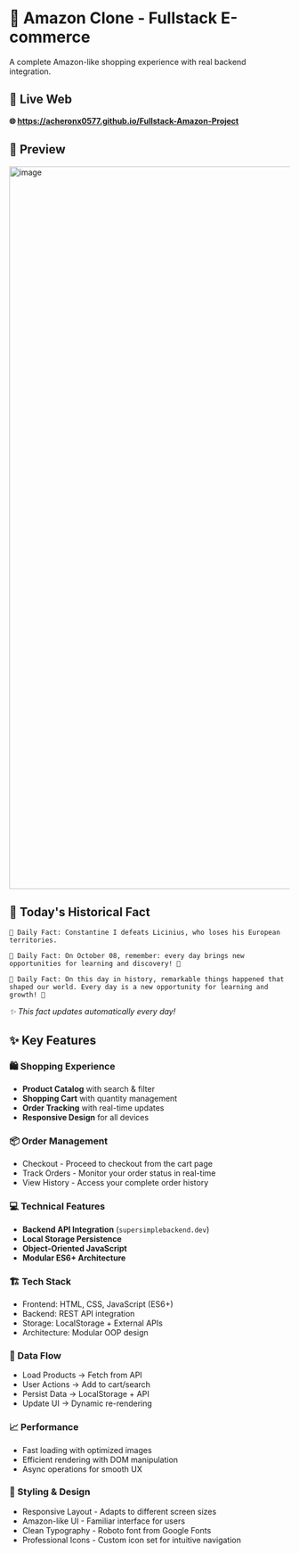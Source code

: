 # 🛒 Amazon Clone - Fullstack E-commerce
A complete Amazon-like shopping experience with real backend integration.

## 🚀 Live Web
**🌐 https://acheronx0577.github.io/Fullstack-Amazon-Project**

## 📸 Preview
<img width="2493" height="1296" alt="image" src="https://github.com/user-attachments/assets/85e31878-b5ab-40a6-b281-070a45f7403a" />

## 📌 Today's Historical Fact
<!-- DAILY_FACT -->
```plaintext
📌 Daily Fact: Constantine I defeats Licinius, who loses his European territories.
```
```plaintext
📌 Daily Fact: On October 08, remember: every day brings new opportunities for learning and discovery! 💫
```
```plaintext
📌 Daily Fact: On this day in history, remarkable things happened that shaped our world. Every day is a new opportunity for learning and growth! 🌟
```
*✨ This fact updates automatically every day!*

## ✨ Key Features

### 🛍️ Shopping Experience
- **Product Catalog** with search & filter
- **Shopping Cart** with quantity management
- **Order Tracking** with real-time updates
- **Responsive Design** for all devices

### 📦 Order Management
- Checkout - Proceed to checkout from the cart page
- Track Orders - Monitor your order status in real-time
- View History - Access your complete order history

### 💻 Technical Features
- **Backend API Integration** (`supersimplebackend.dev`)
- **Local Storage Persistence**
- **Object-Oriented JavaScript**
- **Modular ES6+ Architecture**

### 🏗️ Tech Stack
- Frontend: HTML, CSS, JavaScript (ES6+)
- Backend: REST API integration
- Storage: LocalStorage + External APIs
- Architecture: Modular OOP design

### 🔄 Data Flow
- Load Products → Fetch from API
- User Actions → Add to cart/search
- Persist Data → LocalStorage + API
- Update UI → Dynamic re-rendering

### 📈 Performance
- Fast loading with optimized images
- Efficient rendering with DOM manipulation
- Async operations for smooth UX

### 🎨 Styling & Design
- Responsive Layout - Adapts to different screen sizes
- Amazon-like UI - Familiar interface for users
- Clean Typography - Roboto font from Google Fonts
- Professional Icons - Custom icon set for intuitive navigation
